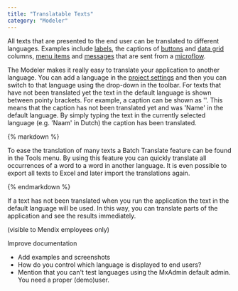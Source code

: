 ```yaml
---
title: "Translatable Texts"
category: "Modeler"
---
```



All texts that are presented to the end user can be translated to different languages. Examples include [labels](Label), the captions of [buttons](Button+Widgets) and [data grid](Data+grid) columns, [menu items](Menu+Item) and [messages](Show+Message) that are sent from a [microflow](Microflows).

The Modeler makes it really easy to translate your application to another language. You can add a language in the [project settings](Project+Settings) and then you can switch to that language using the drop-down in the toolbar. For texts that have not been translated yet the text in the default language is shown between pointy brackets. For example, a caption can be shown as '<Name>'. This means that the caption has not been translated yet and was 'Name' in the default language. By simply typing the text in the currently selected language (e.g. 'Naam' in Dutch) the caption has been translated.

<div class="alert alert-success">{% markdown %}

To ease the translation of many texts a Batch Translate feature can be found in the Tools menu. By using this feature you can quickly translate all occurrences of a word to a word in another language. It is even possible to export all texts to Excel and later import the translations again.

{% endmarkdown %}</div>

If a text has not been translated when you run the application the text in the default language will be used. In this way, you can translate parts of the application and see the results immediately.

(visible to Mendix employees only)

 Improve documentation

*   Add examples and screenshots
*   How do you control which language is displayed to end users?
*   Mention that you can't test languages using the MxAdmin default admin. You need a proper (demo)user.
